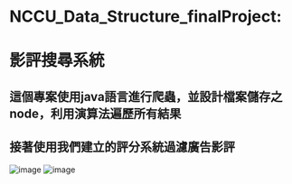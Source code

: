# NCCU_Data_Structure_finalProject: 
# 影評搜尋系統
## 這個專案使用java語言進行爬蟲，並設計檔案儲存之node，利用演算法遍歷所有結果
## 接著使用我們建立的評分系統過濾廣告影評

![image](https://github.com/Boleefat/NCCU_Data_Structure_finalProject/assets/79631046/93f5a234-c82f-4cb1-b4d5-75f00d7a3568)
![image](https://github.com/Boleefat/NCCU_Data_Structure_finalProject/assets/79631046/035af38b-c24a-430b-b6db-70b95db5f1b6)
